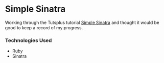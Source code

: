 Simple Sinatra
==============

Working through the Tutsplus tutorial [Simple Sinatra](https://courses.tutsplus.com/courses/simple-sinatra) and thought it would be good to keep a record of my progress.

### Technologies Used

* Ruby
* Sinatra